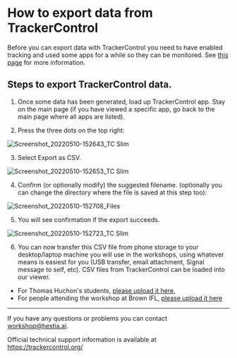 # How to export data from TrackerControl

Before you can export data with TrackerControl you need to have enabled tracking and used some apps for a while so they can be monitored. See [this page](https://github.com/hestiaAI/data-catalog/blob/main/workshop/install-and-enable-trackercontrol.md) for more information.

## Steps to export TrackerControl data.

1. Once some data has been generated, load up TrackerControl app. Stay on the main page (if you have viewed a specific app, go back to the main page where all apps are listed).

2. Press the three dots on the top right:

![Screenshot_20220510-152643_TC Slim](https://user-images.githubusercontent.com/1473244/167659210-758efce6-7fe4-4e07-b3d0-c98deb3ba6e4.jpg)

3. Select Export as CSV.

![Screenshot_20220510-152653_TC Slim](https://user-images.githubusercontent.com/1473244/167659281-a1286b22-7bae-4397-8136-3269932b34bf.jpg)

4. Confirm (or optionally modify) the suggested filename. (optionally you can change the directory where the file is saved at this step too):

![Screenshot_20220510-152708_Files](https://user-images.githubusercontent.com/1473244/167659411-a6b8ea19-e2ef-47c6-a19b-749ca3f6bc75.jpg)

5. You will see confirmation if the export succeeds.

![Screenshot_20220510-152723_TC Slim](https://user-images.githubusercontent.com/1473244/167659472-bd5de113-5fbf-4089-a8ce-4558d27cd367.jpg)

6. You can now transfer this CSV file from phone storage to your desktop/laptop machine you will use in the workshops, using whatever means is easiest for you (USB transfer, email attachment, Signal message to self, etc). CSV files from TrackerControl can be loaded into our viewer.
- For Thomas Huchon's students, [please upload it here](https://digipower.academy/bubble/th-participant/experience/tracker-control#load-data),
- For people attending the workshop at Brown IFL, [please upload it here](https://digipower.academy/bubble/brown-participant/experience/tracker-control#load-data)

--- 

If you have any questions or problems you can contact workshop@hestia.ai.

Official technical support information is available at https://trackercontrol.org/
